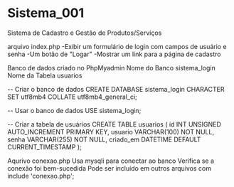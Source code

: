 # Sistema_001
Sistema de Cadastro e Gestão de Produtos/Serviços

arquivo index.php
-Exibir um formulário de login com campos de usuário e senha
-Um botão de "Logar"
-Mostrar um link para a página de cadastro

Banco de dados criado no PhpMyadmin
Nome do Banco sistema_login
Nome da Tabela usuarios

-- Criar o banco de dados
CREATE DATABASE sistema_login CHARACTER SET utf8mb4 COLLATE utf8mb4_general_ci;

-- Usar o banco de dados
USE sistema_login;

-- Criar a tabela de usuários
CREATE TABLE usuarios (
    id INT UNSIGNED AUTO_INCREMENT PRIMARY KEY,
    usuario VARCHAR(100) NOT NULL,
    senha VARCHAR(255) NOT NULL,
    criado_em DATETIME DEFAULT CURRENT_TIMESTAMP
);


Aqurivo conexao.php
Usa mysqli para conectar ao banco
Verifica se a conexão foi bem-sucedida
Pode ser incluído em outros arquivos com include 'conexao.php';

